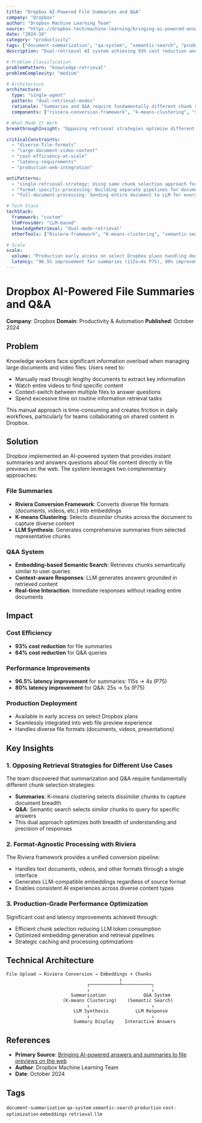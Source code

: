 ```yaml
---
title: "Dropbox AI-Powered File Summaries and Q&A"
company: "Dropbox"
author: "Dropbox Machine Learning Team"
source: "https://dropbox.tech/machine-learning/bringing-ai-powered-answers-and-summaries-to-file-previews-on-the-web"
date: "2024-10"
category: "productivity"
tags: ["document-summarization", "qa-system", "semantic-search", "production", "cost-optimization", "embeddings", "retrieval"]
description: "Dual-retrieval AI system achieving 93% cost reduction and 96.5% latency improvement (115s→4s) through opposing strategies: K-means clustering for summary breadth vs semantic search for Q&A precision"

# Problem Classification
problemPattern: "knowledge-retrieval"
problemComplexity: "medium"

# Architecture
architecture:
  type: "single-agent"
  pattern: "dual-retrieval-modes"
  rationale: "Summaries and Q&A require fundamentally different chunk selection - K-means clustering selects dissimilar chunks for document breadth while semantic search selects similar chunks for query precision; Riviera framework provides format-agnostic processing across documents, videos, presentations through unified conversion pipeline"
  components: ["riviera-conversion-framework", "k-means-clustering", "semantic-search", "embedding-generation", "llm-synthesis"]

# What Made It Work
breakthroughInsight: "Opposing retrieval strategies optimize different use cases - summaries need dissimilar chunks via K-means clustering to capture document breadth, while Q&A needs similar chunks via semantic search for precise answers; single retrieval strategy can't serve both effectively; format-agnostic Riviera framework enables consistent AI across diverse content types"

criticalConstraints:
  - "diverse-file-formats"
  - "large-document-video-content"
  - "cost-efficiency-at-scale"
  - "latency-requirements"
  - "production-web-integration"

antiPatterns:
  - "single-retrieval-strategy: Using same chunk selection approach for both summaries and Q&A degrades performance - summaries need breadth (dissimilar chunks), Q&A needs precision (similar chunks)"
  - "format-specific-processing: Building separate pipelines for documents, videos, presentations creates maintenance overhead - unified Riviera conversion framework handles all formats consistently"
  - "full-document-processing: Sending entire document to LLM for every summary/query wastes tokens and increases latency - strategic chunk selection (K-means, semantic search) reduces cost 64-93%"

# Tech Stack
techStack:
  framework: "custom"
  llmProvider: "LLM-based"
  knowledgeRetrieval: "dual-mode-retrieval"
  otherTools: ["Riviera-framework", "K-means-clustering", "semantic-search", "embeddings", "vector-retrieval"]

# Scale
scale:
  volume: "Production early access on select Dropbox plans handling documents, videos, presentations"
  latency: "96.5% improvement for summaries (115s→4s P75), 80% improvement for Q&A (25s→5s P75), 93% cost reduction summaries, 64% cost reduction Q&A"
---
```


# Dropbox AI-Powered File Summaries and Q&A

**Company**: Dropbox
**Domain**: Productivity & Automation
**Published**: October 2024

## Problem

Knowledge workers face significant information overload when managing large documents and video files. Users need to:
- Manually read through lengthy documents to extract key information
- Watch entire videos to find specific content
- Context-switch between multiple files to answer questions
- Spend excessive time on routine information retrieval tasks

This manual approach is time-consuming and creates friction in daily workflows, particularly for teams collaborating on shared content in Dropbox.

## Solution

Dropbox implemented an AI-powered system that provides instant summaries and answers questions about file content directly in file previews on the web. The system leverages two complementary approaches:

### File Summaries
- **Riviera Conversion Framework**: Converts diverse file formats (documents, videos, etc.) into embeddings
- **K-means Clustering**: Selects dissimilar chunks across the document to capture diverse content
- **LLM Synthesis**: Generates comprehensive summaries from selected representative chunks

### Q&A System
- **Embedding-based Semantic Search**: Retrieves chunks semantically similar to user queries
- **Context-aware Responses**: LLM generates answers grounded in retrieved content
- **Real-time Interaction**: Immediate responses without reading entire documents

## Impact

### Cost Efficiency
- **93% cost reduction** for file summaries
- **64% cost reduction** for Q&A queries

### Performance Improvements
- **96.5% latency improvement** for summaries: 115s → 4s (P75)
- **80% latency improvement** for Q&A: 25s → 5s (P75)

### Production Deployment
- Available in early access on select Dropbox plans
- Seamlessly integrated into web file preview experience
- Handles diverse file formats (documents, videos, presentations)

## Key Insights

### 1. Opposing Retrieval Strategies for Different Use Cases
The team discovered that summarization and Q&A require fundamentally different chunk selection strategies:
- **Summaries**: K-means clustering selects *dissimilar* chunks to capture document breadth
- **Q&A**: Semantic search selects *similar* chunks to query for specific answers
- This dual approach optimizes both breadth of understanding and precision of responses

### 2. Format-Agnostic Processing with Riviera
The Riviera framework provides a unified conversion pipeline:
- Handles text documents, videos, and other formats through a single interface
- Generates LLM-compatible embeddings regardless of source format
- Enables consistent AI experiences across diverse content types

### 3. Production-Grade Performance Optimization
Significant cost and latency improvements achieved through:
- Efficient chunk selection reducing LLM token consumption
- Optimized embedding generation and retrieval pipelines
- Strategic caching and processing optimizations

## Technical Architecture

```
File Upload → Riviera Conversion → Embeddings + Chunks
                                          ↓
                              ┌───────────┴───────────┐
                              ↓                       ↓
                        Summarization              Q&A System
                     (K-means Clustering)    (Semantic Search)
                              ↓                       ↓
                         LLM Synthesis          LLM Response
                              ↓                       ↓
                         Summary Display    Interactive Answers
```

## References

- **Primary Source**: [Bringing AI-powered answers and summaries to file previews on the web](https://dropbox.tech/machine-learning/bringing-ai-powered-answers-and-summaries-to-file-previews-on-the-web)
- **Author**: Dropbox Machine Learning Team
- **Date**: October 2024

## Tags

`document-summarization` `qa-system` `semantic-search` `production` `cost-optimization` `embeddings` `retrieval` `llm`
